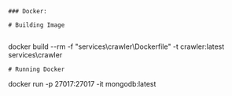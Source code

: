 
```
### Docker:

# Building Image 


```
docker build --rm -f "services\crawler\Dockerfile" -t crawler:latest services\crawler
```
# Running Docker
```
docker run -p 27017:27017 -it mongodb:latest
```